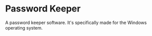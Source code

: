 # Password Keeper

A password keeper software. It's specifically made for the Windows operating system.
